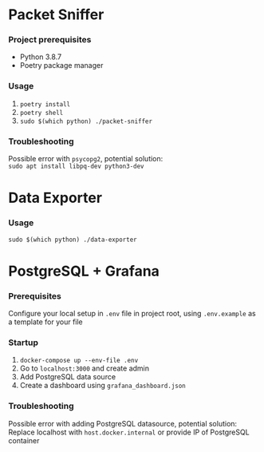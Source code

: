 # Packet Sniffer

### Project prerequisites
- Python 3.8.7
- Poetry package manager

### Usage

1.  `poetry install`
2. `poetry shell`
3. `sudo $(which python) ./packet-sniffer`

### Troubleshooting
Possible error with `psycopg2`, potential solution:  
`sudo apt install libpq-dev python3-dev`

# Data Exporter

### Usage
`sudo $(which python) ./data-exporter`

#  PostgreSQL + Grafana

### Prerequisites

Configure your local setup in `.env` file in project root, using `.env.example` as a template for your file

### Startup
1. `docker-compose up --env-file .env`
2. Go to  `localhost:3000` and create admin
3. Add PostgreSQL data source
4. Create a dashboard using `grafana_dashboard.json`

### Troubleshooting
Possible error with adding PostgreSQL datasource, potential solution:  
Replace localhost with `host.docker.internal` or provide IP of PostgreSQL container